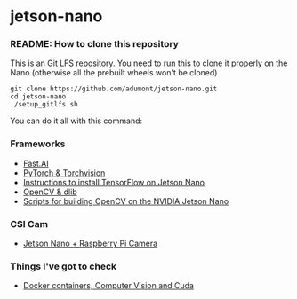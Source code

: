 # jetson-nano

### README: How to clone this repository

This is an Git LFS repository. You need to run this to clone it properly on the Nano (otherwise all the prebuilt wheels won't be cloned)

```
git clone https://github.com/adumont/jetson-nano.git
cd jetson-nano
./setup_gitlfs.sh
```

You can do it all with this command:

### Frameworks

- [Fast.AI](https://forums.fast.ai/t/share-your-work-here/27676/1274)
- [PyTorch & Torchvision](https://devtalk.nvidia.com/default/topic/1049071/jetson-nano/pytorch-for-jetson-nano/)
- [Instructions to install TensorFlow on Jetson Nano](https://docs.nvidia.com/deeplearning/frameworks/install-tf-jetson-platform/index.html)
- [OpenCV & dlib](https://medium.com/@ageitgey/build-a-hardware-based-face-recognition-system-for-150-with-the-nvidia-jetson-nano-and-python-a25cb8c891fd)
- [Scripts for building OpenCV on the NVIDIA Jetson Nano](https://github.com/JetsonHacksNano/buildOpenCV)

### CSI Cam

- [Jetson Nano + Raspberry Pi Camera](https://www.jetsonhacks.com/2019/04/02/jetson-nano-raspberry-pi-camera/)


### Things I've got to check

- [Docker containers, Computer Vision and Cuda](https://twitter.com/pjdecarlo/status/1149850403149762560) 
